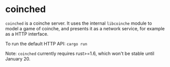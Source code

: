 coinched
========

`coinched` is a coinche server. It uses the internal `libcoinche` module to
model a game of coinche, and presents it as a network service, for example as
a HTTP interface.

To run the default HTTP API: `cargo run`

Note: `coinched` currently requires rust>=1.6, which won't be stable until January 20.
